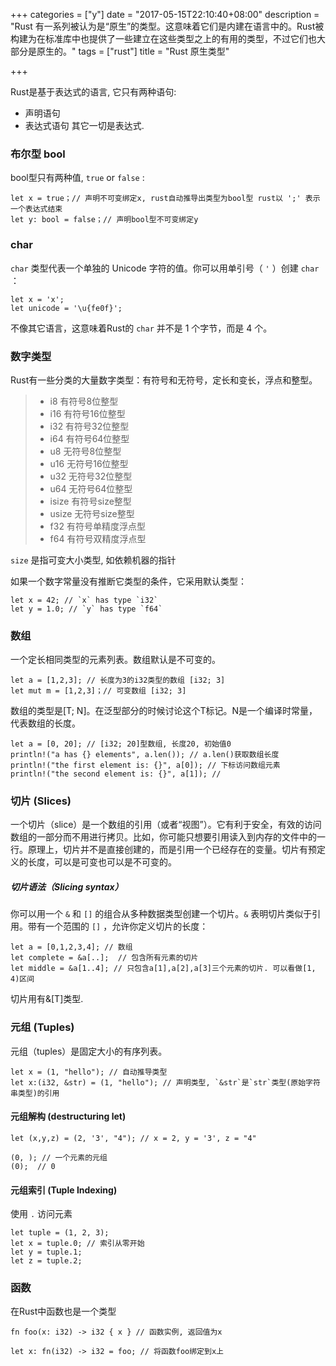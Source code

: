 +++
categories = ["y"]
date = "2017-05-15T22:10:40+08:00"
description = "Rust 有一系列被认为是“原生”的类型。这意味着它们是内建在语言中的。Rust被构建为在标准库中也提供了一些建立在这些类型之上的有用的类型，不过它们也大部分是原生的。"
tags = ["rust"]
title = "Rust 原生类型"

+++

Rust是基于表达式的语言, 它只有两种语句:
* 声明语句
* 表达式语句
其它一切是表达式.

### 布尔型 bool

bool型只有两种值, `true` or `false` :

```
let x = true；// 声明不可变绑定x, rust自动推导出类型为bool型 rust以 ';' 表示一个表达式结束
let y: bool = false；// 声明bool型不可变绑定y
```

### char

`char` 类型代表一个单独的 Unicode 字符的值。你可以用单引号（ `'` ）创建 `char` ：

```
let x = 'x';
let unicode = '\u{fe0f}';
```
不像其它语言，这意味着Rust的 `char` 并不是 1 个字节，而是 4 个。

### 数字类型

Rust有一些分类的大量数字类型：有符号和无符号，定长和变长，浮点和整型。

> * i8      有符号8位整型  
> * i16     有符号16位整型  
> * i32     有符号32位整型  
> * i64     有符号64位整型  
> * u8      无符号8位整型  
> * u16     无符号16位整型  
> * u32     无符号32位整型  
> * u64     无符号64位整型  
> * isize   有符号size整型  
> * usize   无符号size整型  
> * f32     有符号单精度浮点型  
> * f64     有符号双精度浮点型  

`size` 是指可变大小类型, 如依赖机器的指针  

如果一个数字常量没有推断它类型的条件，它采用默认类型：

```
let x = 42; // `x` has type `i32`
let y = 1.0; // `y` has type `f64`
```

### 数组

一个定长相同类型的元素列表。数组默认是不可变的。

```
let a = [1,2,3]; // 长度为3的i32类型的数组 [i32; 3]
let mut m = [1,2,3]；// 可变数组 [i32; 3]
```
数组的类型是[T; N]。在泛型部分的时候讨论这个T标记。N是一个编译时常量，代表数组的长度。

```
let a = [0, 20]; // [i32; 20]型数组, 长度20, 初始值0
println!("a has {} elements", a.len()); // a.len()获取数组长度
println!("the first element is: {}", a[0]); // 下标访问数组元素
println!("the second element is: {}", a[1]); // 
```

### 切片 (Slices)

一个切片（slice）是一个数组的引用（或者“视图”）。它有利于安全，有效的访问数组的一部分而不用进行拷贝。比如，你可能只想要引用读入到内存的文件中的一行。原理上，切片并不是直接创建的，而是引用一个已经存在的变量。切片有预定义的长度，可以是可变也可以是不可变的。

##### 切片语法（Slicing syntax）

你可以用一个 `&` 和 `[]` 的组合从多种数据类型创建一个切片。`&` 表明切片类似于引用。带有一个范围的 `[]` ，允许你定义切片的长度：

```
let a = [0,1,2,3,4]; // 数组
let complete = &a[..];  // 包含所有元素的切片
let middle = &a[1..4]; // 只包含a[1],a[2],a[3]三个元素的切片. 可以看做[1, 4)区间
```

切片用有&[T]类型.

### 元组 (Tuples)

元组（tuples）是固定大小的有序列表。
```
let x = (1, "hello"); // 自动推导类型
let x:(i32, &str) = (1, "hello"); // 声明类型, `&str`是`str`类型(原始字符串类型)的引用
```

#### 元组解构 (destructuring let)

```
let (x,y,z) = (2, '3', "4"); // x = 2, y = '3', z = "4"
```

```
(0, ); // 一个元素的元组
(0);  // 0
```

#### 元组索引 (Tuple Indexing)

使用 `.` 访问元素

```
let tuple = (1, 2, 3);
let x = tuple.0; // 索引从零开始
let y = tuple.1;
let z = tuple.2;
```

### 函数

在Rust中函数也是一个类型

```
fn foo(x: i32) -> i32 { x } // 函数实例, 返回值为x

let x: fn(i32) -> i32 = foo; // 将函数foo绑定到x上
```

